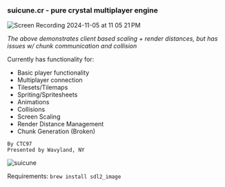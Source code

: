 ### suicune.cr - pure crystal multiplayer engine

![Screen Recording 2024-11-05 at 11 05 21 PM](https://github.com/user-attachments/assets/4f1d092c-20fa-43df-a69a-55445ee9a731)

*The above demonstrates client based scaling + render distances, but has issues w/ chunk communication and collision*

Currently has functionality for:
- Basic player functionality
- Multiplayer connection
- Tilesets/Tilemaps
- Spriting/Spritesheets
- Animations
- Collisions
- Screen Scaling
- Render Distance Management
- Chunk Generation (Broken)

```
By CTC97
Presented by Wavyland, NY
```

![suicune](https://github.com/user-attachments/assets/cbdcea76-13d6-4617-a22c-cc196b719296)

Requirements:
```brew install sdl2_image```
